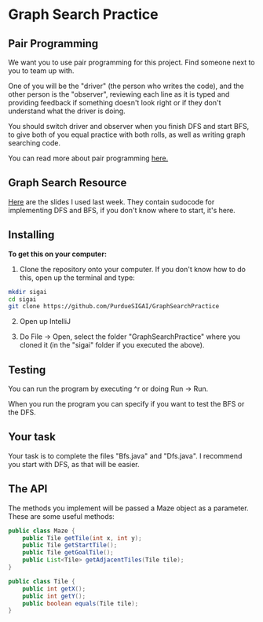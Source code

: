 # Graph Search Practice

## Pair Programming
We want you to use pair programming for this project. Find someone next to you to team up with.

One of you will be the "driver" (the person who writes the code), and the other person is the "observer", reviewing each line as it is typed and providing feedback if something doesn't look right or if they don't understand what the driver is doing.

You should switch driver and observer when you finish DFS and start BFS, to give both of you equal practice with both rolls, as well as writing graph searching code.

You can read more about pair programming [here.](https://en.wikipedia.org/wiki/Pair_programming)

## Graph Search Resource
[Here](https://docs.google.com/presentation/d/1eASDi99BBHW2Rq1y1On0kcTI53h3Udsp7YOGrS35NVo/edit?usp=sharing) are the slides I used last week. They contain sudocode for implementing DFS and BFS, if you don't know where to start, it's here. 

## Installing
**To get this on your computer:**

1) Clone the repository onto your computer. If you don't know how to do this, open up the terminal and type:

```bash
mkdir sigai
cd sigai
git clone https://github.com/PurdueSIGAI/GraphSearchPractice
```

2) Open up IntelliJ

3) Do File -> Open, select the folder "GraphSearchPractice" where you cloned it (in the "sigai" folder if you executed the above).

## Testing
You can run the program by executing ^r or doing Run -> Run.

When you run the program you can specify if you want to test the BFS or the DFS.

## Your task
Your task is to complete the files "Bfs.java" and "Dfs.java". I recommend you start with DFS, as that will be easier.

## The API
The methods you implement will be passed a Maze object as a parameter. These are some useful methods:

```java
public class Maze {
	public Tile getTile(int x, int y);
    public Tile getStartTile();
    public Tile getGoalTile();
    public List<Tile> getAdjacentTiles(Tile tile);
}

public class Tile {
    public int getX();
    public int getY();
    public boolean equals(Tile tile);
}
```
